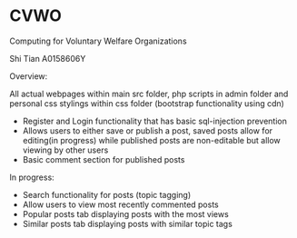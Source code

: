 # CVWO
Computing for Voluntary Welfare Organizations

Shi Tian
A0158606Y

Overview:

All actual webpages within main src folder, php scripts in admin folder and personal css stylings within css folder (bootstrap functionality using cdn)  

- Register and Login functionality that has basic sql-injection prevention
- Allows users to either save or publish a post, saved posts allow for editing(in progress) while published posts are non-editable but allow viewing by other users
- Basic comment section for published posts

In progress:

- Search functionality for posts (topic tagging)
- Allow users to view most recently commented posts
- Popular posts tab displaying posts with the most views
- Similar posts tab displaying posts with similar topic tags 
